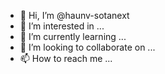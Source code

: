 - 👋 Hi, I’m @haunv-sotanext
- 👀 I’m interested in ...
- 🌱 I’m currently learning ...
- 💞️ I’m looking to collaborate on ...
- 📫 How to reach me ...

<!---
haunv-sotanext/haunv-sotanext is a ✨ special ✨ repository because its `README.md` (this file) appears on your GitHub profile.
You can click the Preview link to take a look at your changes.
--->

